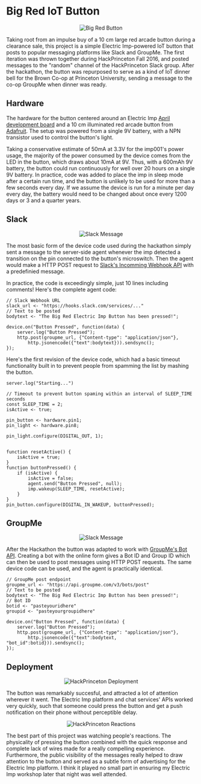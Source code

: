 # Big Red IoT Button

<center><img src='doc/Icon.JPG' alt='Big Red Button'/></center>

Taking root from an impulse buy of a 10 cm large red arcade button during a clearance sale, this project is a simple Electric Imp-powered IoT button that posts to popular messaging platforms like Slack and GroupMe. The first iteration was thrown together during HackPrinceton Fall 2016, and posted messages to the "random" channel of the HackPrinceton Slack group. After the hackathon, the button was repurposed to serve as a kind of IoT dinner bell for the Brown Co-op at Princeton University, sending a message to the co-op GroupMe when dinner was ready.

## Hardware
The hardware for the button centered around an Electric Imp <a target="_blank" href="https://electricimp.com/docs/hardware/resources/reference-designs/april/"> April development board</a> and a 10 cm illuminated red arcade button from <a target="_blank" href="https://www.adafruit.com/product/1185">Adafruit</a>. The setup was powered from a single 9V battery, with a NPN transistor used to control the button's light. 

Taking a conservative estimate of 50mA at 3.3V for the imp001's power usage, the majority of the power consumed by the device comes from the LED in the button, which draws about 10mA at 9V. Thus, with a 600mAh 9V battery, the button could run continuously for well over 20 hours on a single 9V battery. In practice, code was added to place the imp in sleep mode after a certain run time, and the button is unlikely to be used for more than a few seconds every day. If we assume the device is run for a minute per day every day, the battery would need to be changed about once every 1200 days or 3 and a quarter years. 

## Slack

<center><img src='doc/SlackMessage.png' alt='Slack Message'/></center>

The most basic form of the device code used during the hackathon simply sent a message to the server-side agent whenever the imp detected a transition on the pin connected to the button's microswitch. Then the agent would make a HTTP POST request to <a target="_blank" href="https://api.slack.com/incoming-webhooks">Slack's Incomming Webhook API</a> with a predefinied message.

In practice, the code is exceedingly simple, just 10 lines including comments! Here's the complete agent code:

```squirrel
// Slack Webhook URL
slack_url <- "https://hooks.slack.com/services/..."
// Text to be posted
bodytext <- "The Big Red Electric Imp Button has been pressed!";

device.on("Button Pressed", function(data) {
    server.log("Button Pressed");
    http.post(groupme_url, {"Content-type": "application/json"}, 
        http.jsonencode({"text":bodytext})).sendsync();
});
```

Here's the first revision of the device code, which had a basic timeout functionality built in to prevent people from spamming the list by mashing the button.

```squirrel
server.log("Starting...")

// Timeout to prevent button spaming within an interval of SLEEP_TIME seconds 
const SLEEP_TIME = 2;
isActive <- true;

pin_button <- hardware.pin1;
pin_light <- hardware.pin8;

pin_light.configure(DIGITAL_OUT, 1);


function resetActive() {
    isActive = true;
}
function buttonPressed() {
    if (isActive) {
        isActive = false;
        agent.send("Button Pressed", null);
        imp.wakeup(SLEEP_TIME, resetActive);
    }
}
pin_button.configure(DIGITAL_IN_WAKEUP, buttonPressed);
```

## GroupMe

<center><img src='doc/GroupMeMessage.png' alt='Slack Message'/></center>

After the Hackathon the button was adapted to work with <a target="_blank" href=" https://dev.groupme.com/tutorials/bots">GroupMe's Bot API</a>. Creating a bot with the online form gives a Bot ID and Group ID which can then be used to post messages using HTTP POST requests. The same device code can be used, and the agent is practically identical.

```squirrel
// GroupMe post endpoint
groupme_url <- "https://api.groupme.com/v3/bots/post"
// Text to be posted
bodytext <- "The Big Red Electric Imp Button has been pressed!";
// Bot ID
botid <- "pasteyouridhere"
groupid <- "pasteyourgroupidhere"

device.on("Button Pressed", function(data) {
    server.log("Button Pressed");
    http.post(groupme_url, {"Content-type": "application/json"}, 
        http.jsonencode({"text":bodytext, "bot_id":botid})).sendsync();
});
```

## Deployment

<center><img src='doc/HackPrincetonDeploy.png' alt='HackPrinceton Deployment'/></center>

The button was remarkably succesful, and attracted a lot of attention wherever it went. The Electric Imp platform and chat services' APIs worked very quickly, such that someone could press the button and get a push notification on their phone without perceptible delay. 

<center><img src='doc/HackPrincetonReaction.png' alt='HackPrinceton Reactions'/></center>

The best part of this project was watching people's reactions. The physicality of pressing the button combined with the quick response and complete lack of wires made for a really compelling experience. Furthermore, the public visibility of the messages really helped to draw attention to the button and served as a subtle form of advertising for the Electric Imp platform. I think it played no small part in ensuring my Electric Imp workshop later that night was well attended. 